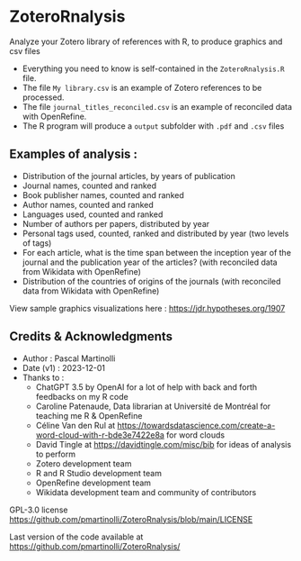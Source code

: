 # ZoteroRnalysis
Analyze your Zotero library of references with R, to produce graphics and csv files

- Everything you need to know is self-contained in the `ZoteroRnalysis.R` file.
- The file `My library.csv` is an example of Zotero references to be processed.
- The file `journal_titles_reconciled.csv` is an example of reconciled data with OpenRefine.
- The R program will produce a `output` subfolder with `.pdf` and `.csv` files

## Examples of analysis : 
- Distribution of the journal articles, by years of publication
- Journal names, counted and ranked
- Book publisher names, counted and ranked 
- Author names, counted and ranked
- Languages used, counted and ranked
- Number of authors per papers, distributed by year
- Personal tags used, counted, ranked and distributed by year (two levels of tags)
- For each article, what is the time span between the inception year of the journal and the publication year of the articles? (with reconciled data from Wikidata with OpenRefine)
- Distribution of the countries of origins of the journals  (with reconciled data from Wikidata with OpenRefine)

View sample graphics visualizations here : https://jdr.hypotheses.org/1907


## Credits & Acknowledgments

- Author : Pascal Martinolli
- Date (v1) : 2023-12-01
- Thanks to :
  - ChatGPT 3.5 by OpenAI for a lot of help with back and forth feedbacks on my R code
  - Caroline Patenaude, Data librarian at Université de Montréal for teaching me R & OpenRefine
  - Céline Van den Rul at https://towardsdatascience.com/create-a-word-cloud-with-r-bde3e7422e8a for word clouds
  - David Tingle at https://davidtingle.com/misc/bib for ideas of analysis to perform
  - Zotero development team
  - R and R Studio development team
  - OpenRefine development team
  - Wikidata development team and community of contributors

GPL-3.0 license https://github.com/pmartinolli/ZoteroRnalysis/blob/main/LICENSE 

Last version of the code available at https://github.com/pmartinolli/ZoteroRnalysis/
